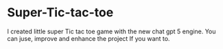 # Super-Tic-tac-toe
I created little super Tic tac toe game with the new chat gpt 5 engine. You can juse, improve and enhance  the project If you want to.
